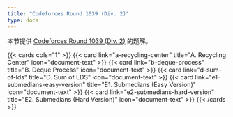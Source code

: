 ```yaml
---
title: "Codeforces Round 1039 (Div. 2)"
type: docs
---
```


本节提供 [Codeforces Round 1039 (Div. 2)](https://codeforces.com/contest/2128) 的题解。

{{< cards cols="1" >}}
  {{< card link="a-recycling-center" title="A. Recycling Center" icon="document-text" >}}
  {{< card link="b-deque-process" title="B. Deque Process" icon="document-text" >}}
  {{< card link="d-sum-of-lds" title="D. Sum of LDS" icon="document-text" >}}
  {{< card link="e1-submedians-easy-version" title="E1. Submedians (Easy Version)" icon="document-text" >}}
  {{< card link="e2-submedians-hard-version" title="E2. Submedians (Hard Version)" icon="document-text" >}}
{{< /cards >}}